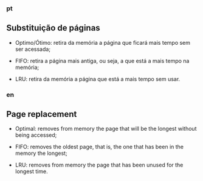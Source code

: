 ### pt
## Substituição de páginas
 
 - Optimo/Ótimo: retira da memória a página que ficará mais tempo sem ser acessada;
 
 - FIFO: retira a página mais antiga, ou seja, a que está a mais tempo na memória;
 
 - LRU: retira da memória a página que está a mais tempo sem usar.

### en
## Page replacement
 
 - Optimal: removes from memory the page that will be the longest without being accessed;
 
 - FIFO: removes the oldest page, that is, the one that has been in the memory the longest;
 
 - LRU: removes from memory the page that has been unused for the longest time.
